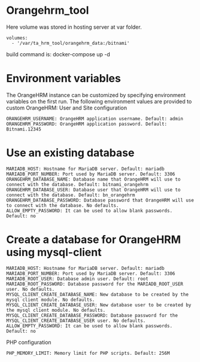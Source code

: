 # Orangehrm_tool

Here volume was stored in hosting server at var folder.

    volumes:
      - '/var/ta_hrm_tool/orangehrm_data:/bitnami'

build command is: docker-compose up -d

# Environment variables

The OrangeHRM instance can be customized by specifying environment variables on the first run. The following environment values are provided to custom OrangeHRM:
User and Site configuration

    ORANGEHRM_USERNAME: OrangeHRM application username. Default: admin
    ORANGEHRM_PASSWORD: OrangeHRM application password. Default: Bitnami.12345

# Use an existing database

    MARIADB_HOST: Hostname for MariaDB server. Default: mariadb
    MARIADB_PORT_NUMBER: Port used by MariaDB server. Default: 3306
    ORANGEHRM_DATABASE_NAME: Database name that OrangeHRM will use to connect with the database. Default: bitnami_orangehrm
    ORANGEHRM_DATABASE_USER: Database user that OrangeHRM will use to connect with the database. Default: bn_orangehrm
    ORANGEHRM_DATABASE_PASSWORD: Database password that OrangeHRM will use to connect with the database. No defaults.
    ALLOW_EMPTY_PASSWORD: It can be used to allow blank passwords. Default: no

# Create a database for OrangeHRM using mysql-client

    MARIADB_HOST: Hostname for MariaDB server. Default: mariadb
    MARIADB_PORT_NUMBER: Port used by MariaDB server. Default: 3306
    MARIADB_ROOT_USER: Database admin user. Default: root
    MARIADB_ROOT_PASSWORD: Database password for the MARIADB_ROOT_USER user. No defaults.
    MYSQL_CLIENT_CREATE_DATABASE_NAME: New database to be created by the mysql client module. No defaults.
    MYSQL_CLIENT_CREATE_DATABASE_USER: New database user to be created by the mysql client module. No defaults.
    MYSQL_CLIENT_CREATE_DATABASE_PASSWORD: Database password for the MYSQL_CLIENT_CREATE_DATABASE_USER user. No defaults.
    ALLOW_EMPTY_PASSWORD: It can be used to allow blank passwords. Default: no

PHP configuration

    PHP_MEMORY_LIMIT: Memory limit for PHP scripts. Default: 256M
